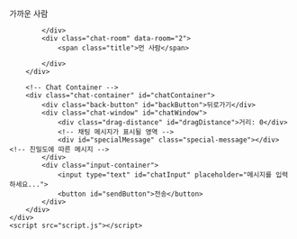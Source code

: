<!DOCTYPE html>
<html lang="ko">
<head>
    <meta charset="UTF-8">
    <meta name="viewport" content="width=device-width, initial-scale=1.0">
    <title>나만의 채팅</title>
    <link rel="stylesheet" href="style.css">
</head>
<body>
    <div class="main-container">
        <!-- Chat List -->
        <div class="chat-list" id="chatList">
            <div class="chat-room" data-room="1">
                <span class="title">가까운 사람</span>
                
            </div>
            <div class="chat-room" data-room="2">
                <span class="title">먼 사람</span>
                
            </div>
        </div>

        <!-- Chat Container -->
        <div class="chat-container" id="chatContainer">
            <div class="back-button" id="backButton">뒤로가기</div>
            <div class="chat-window" id="chatWindow">
                <div class="drag-distance" id="dragDistance">거리: 0</div>
                <!-- 채팅 메시지가 표시될 영역 -->
                <div id="specialMessage" class="special-message"></div> <!-- 친밀도에 따른 메시지 -->
            </div>
            <div class="input-container">
                <input type="text" id="chatInput" placeholder="메시지를 입력하세요...">
                <button id="sendButton">전송</button>
            </div>
        </div>
    </div>
    <script src="script.js"></script>
</body>
</html>
